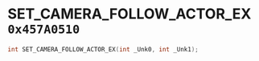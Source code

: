 # SET_CAMERA_FOLLOW_ACTOR_EX `0x457A0510`

```cpp
int SET_CAMERA_FOLLOW_ACTOR_EX(int _Unk0, int _Unk1);
```